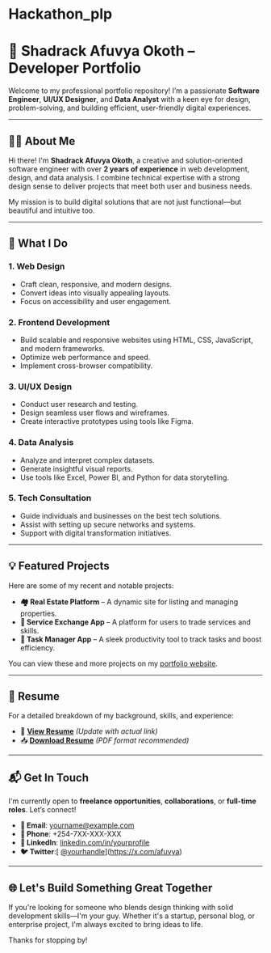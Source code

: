 # Hackathon_plp
# 💼 Shadrack Afuvya Okoth – Developer Portfolio

Welcome to my professional portfolio repository! I’m a passionate **Software Engineer**, **UI/UX Designer**, and **Data Analyst** with a keen eye for design, problem-solving, and building efficient, user-friendly digital experiences.

---

## 👨‍💻 About Me

Hi there! I'm **Shadrack Afuvya Okoth**, a creative and solution-oriented software engineer with over **2 years of experience** in web development, design, and data analysis. I combine technical expertise with a strong design sense to deliver projects that meet both user and business needs.

My mission is to build digital solutions that are not just functional—but beautiful and intuitive too.

---

## 🚀 What I Do

### 1. **Web Design**
- Craft clean, responsive, and modern designs.
- Convert ideas into visually appealing layouts.
- Focus on accessibility and user engagement.

### 2. **Frontend Development**
- Build scalable and responsive websites using HTML, CSS, JavaScript, and modern frameworks.
- Optimize web performance and speed.
- Implement cross-browser compatibility.

### 3. **UI/UX Design**
- Conduct user research and testing.
- Design seamless user flows and wireframes.
- Create interactive prototypes using tools like Figma.

### 4. **Data Analysis**
- Analyze and interpret complex datasets.
- Generate insightful visual reports.
- Use tools like Excel, Power BI, and Python for data storytelling.

### 5. **Tech Consultation**
- Guide individuals and businesses on the best tech solutions.
- Assist with setting up secure networks and systems.
- Support with digital transformation initiatives.

---

## 💡 Featured Projects

Here are some of my recent and notable projects:

- **🏘️ Real Estate Platform** – A dynamic site for listing and managing properties.
- **🔄 Service Exchange App** – A platform for users to trade services and skills.
- **📝 Task Manager App** – A sleek productivity tool to track tasks and boost efficiency.

You can view these and more projects on my [portfolio website](https://shadrack-okoth.github.io/Hackathon_plp/).

---

## 📄 Resume

For a detailed breakdown of my background, skills, and experience:

- 🔗 [**View Resume**](#) *(Update with actual link)*
- 📥 [**Download Resume**](#) *(PDF format recommended)*

---

## 📬 Get In Touch

I'm currently open to **freelance opportunities**, **collaborations**, or **full-time roles**. Let’s connect!

- **📧 Email**: yourname@example.com
- **📱 Phone**: +254-7XX-XXX-XXX
- **🔗 LinkedIn**: [linkedin.com/in/yourprofile](#)
- **🐦 Twitter**:[ [@yourhandle](https://twitter.com/yourhandle)](https://x.com/afuvya)

---

## 🌐 Let's Build Something Great Together

If you're looking for someone who blends design thinking with solid development skills—I'm your guy. Whether it's a startup, personal blog, or enterprise project, I'm always excited to bring ideas to life.

Thanks for stopping by!
